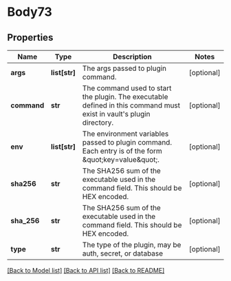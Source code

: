 # Body73

## Properties
Name | Type | Description | Notes
------------ | ------------- | ------------- | -------------
**args** | **list[str]** | The args passed to plugin command. | [optional] 
**command** | **str** | The command used to start the plugin. The executable defined in this command must exist in vault&#x27;s plugin directory. | [optional] 
**env** | **list[str]** | The environment variables passed to plugin command. Each entry is of the form \&quot;key&#x3D;value\&quot;. | [optional] 
**sha256** | **str** | The SHA256 sum of the executable used in the command field. This should be HEX encoded. | [optional] 
**sha_256** | **str** | The SHA256 sum of the executable used in the command field. This should be HEX encoded. | [optional] 
**type** | **str** | The type of the plugin, may be auth, secret, or database | [optional] 

[[Back to Model list]](../README.md#documentation-for-models) [[Back to API list]](../README.md#documentation-for-api-endpoints) [[Back to README]](../README.md)

